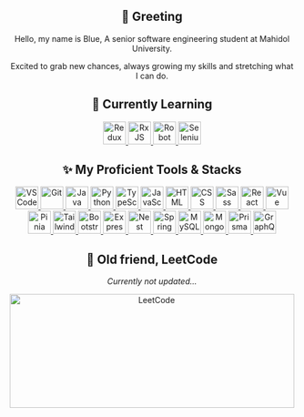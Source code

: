 <h2 align="center">👋 Greeting</h2>

<p align="center">Hello, my name is Blue, A senior software engineering student at Mahidol University.</p>
<p align="center">Excited to grab new chances, always growing my skills and stretching what I can do.</p>

<h2 align="center">🎯 Currently Learning</h2>

<p align="center">
  <a href="https://redux.js.org/introduction/getting-started">
    <img height="40" src="https://user-images.githubusercontent.com/25181517/187896150-cc1dcb12-d490-445c-8e4d-1275cd2388d6.png" alt="Redux">  
  </a>
  <a href="https://rxjs.dev/guide/overview">
    <img height="40" src="https://rxjs.dev/generated/images/marketing/home/Rx_Logo-512-512.png" alt="RxJS">  
  </a>
  <a href="https://docs.robotframework.org/docs">
    <img height="40" src="https://user-images.githubusercontent.com/25181517/201476821-3431d126-ae72-4c2a-a3c7-8a847070beeb.png" alt="Robot">  
  </a>
  <a href="https://www.selenium.dev/documentation/">
    <img height="40" src="https://user-images.githubusercontent.com/25181517/184103699-d1b83c07-2d83-4d99-9a1e-83bd89e08117.png" alt="Selenium">  
  </a>
</p>

<h2 align="center">✨ My Proficient Tools & Stacks</h2>

<p align="center">
  <a href="https://code.visualstudio.com/docs">
    <img height="40" src="https://user-images.githubusercontent.com/25181517/192108891-d86b6220-e232-423a-bf5f-90903e6887c3.png" alt="VSCode">
  </a>
  <a href="https://git-scm.com/doc">
    <img height="40" src="https://user-images.githubusercontent.com/25181517/192108372-f71d70ac-7ae6-4c0d-8395-51d8870c2ef0.png" alt="Git">
  </a>
  <a href="https://dev.java/">
    <img height="40" src="https://user-images.githubusercontent.com/25181517/117201156-9a724800-adec-11eb-9a9d-3cd0f67da4bc.png" alt="Java">
  </a>
  <a href="https://docs.python.org/3/tutorial/index.html">
    <img height="40" src="https://user-images.githubusercontent.com/25181517/183423507-c056a6f9-1ba8-4312-a350-19bcbc5a8697.png" alt="Python">
  </a>
  <a href="https://www.typescriptlang.org/docs/">
    <img height="40" src="https://user-images.githubusercontent.com/25181517/183890598-19a0ac2d-e88a-4005-a8df-1ee36782fde1.png" alt="TypeScript">
  </a>
  <a href="https://developer.mozilla.org/en-US/docs/Web/JavaScript">
    <img height="40" src="https://user-images.githubusercontent.com/25181517/117447155-6a868a00-af3d-11eb-9cfe-245df15c9f3f.png" alt="JavaScript"> 
  </a>
  <a href="https://developer.mozilla.org/en-US/docs/Web/HTML">
    <img height="40" src="https://user-images.githubusercontent.com/25181517/192158954-f88b5814-d510-4564-b285-dff7d6400dad.png" alt="HTML">
  </a>
  <a href="https://developer.mozilla.org/en-US/docs/Web/CSS">
    <img height="40" src="https://user-images.githubusercontent.com/25181517/183898674-75a4a1b1-f960-4ea9-abcb-637170a00a75.png" alt="CSS">
  </a>
  <a href="https://sass-lang.com/documentation/">
    <img height="40" src="https://user-images.githubusercontent.com/25181517/192158956-48192682-23d5-4bfc-9dfb-6511ade346bc.png" alt="Sass">
  </a>
  <a href="https://react.dev/learn">
    <img height="40" src="https://user-images.githubusercontent.com/25181517/183897015-94a058a6-b86e-4e42-a37f-bf92061753e5.png" alt="React">
  </a>
  <a href="https://vuejs.org/guide/introduction.html">
    <img height="40" src="https://user-images.githubusercontent.com/25181517/117448124-a2da9800-af3e-11eb-85d2-bd1b69b65603.png" alt="Vue">
  </a>
  <a href="https://pinia.vuejs.org/introduction.html">
    <img height="40" src="https://upload.wikimedia.org/wikipedia/commons/thumb/1/1c/Pinialogo.svg/1200px-Pinialogo.svg.png" alt="Pinia">
  </a>
  <a href="https://tailwindcss.com/docs/">
    <img height="40" src="https://user-images.githubusercontent.com/25181517/202896760-337261ed-ee92-4979-84c4-d4b829c7355d.png" alt="Tailwind">
  </a>
  <a href="https://getbootstrap.com/docs/5.3/getting-started/introduction/">
    <img height="40" src="https://user-images.githubusercontent.com/25181517/183898054-b3d693d4-dafb-4808-a509-bab54cf5de34.png" alt="Bootstrap">  
  </a>
  <a href="https://expressjs.com/en/4x/api.html">
    <img height="40" src="https://user-images.githubusercontent.com/25181517/183859966-a3462d8d-1bc7-4880-b353-e2cbed900ed6.png" alt="Express">
  </a>
  <a href="https://docs.nestjs.com/">
    <img height="40" src="https://static-00.iconduck.com/assets.00/nestjs-icon-2048x2040-3rrvcej8.png" alt="Nest">
  </a>
  <a href="https://spring.io/projects/spring-boot">
    <img height="40" src="https://user-images.githubusercontent.com/25181517/183891303-41f257f8-6b3d-487c-aa56-c497b880d0fb.png" alt="Spring Boot">
  </a>
  <a href="https://dev.mysql.com/doc/refman/8.0/en/preface.html">
    <img height="40" src="https://user-images.githubusercontent.com/25181517/183896128-ec99105a-ec1a-4d85-b08b-1aa1620b2046.png" alt="MySQL">
  </a>
  <a href="https://www.mongodb.com/docs/manual/">
    <img height="40" src="https://user-images.githubusercontent.com/25181517/182884177-d48a8579-2cd0-447a-b9a6-ffc7cb02560e.png" alt="MongoDB">
  </a>
  <a href="https://www.prisma.io/docs/">
    <img height="40" src="https://avatars.githubusercontent.com/u/17219288?s=280&v=4" alt="Prisma">
  </a>
  <a href="https://graphql.org/learn/">
    <img height="40" src="https://user-images.githubusercontent.com/25181517/192107856-aa92c8b1-b615-47c3-9141-ed0d29a90239.png" alt="GraphQL">
  </a>
</p>

<h2 align="center">🥇 Old friend, LeetCode</h2>

<p align="center"><i>Currently not updated...</i></p>

<p align="center">
  <a href="https://leetcode.com/pw22_/">
    <img width="500" height="200" src="https://leetcard.jacoblin.cool/pw22_?theme=unicorn" alt="LeetCode">  
  </a>
</p>

<!---
PoomrapeeWareeboutr/PoomrapeeWareeboutr is a ✨ special ✨ repository because its `README.md` (this file) appears on your GitHub profile.
You can click the Preview link to take a look at your changes.
--->

